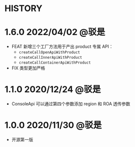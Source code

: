 HISTORY
===

# 1.6.0 2022/04/02 @驳是

* FEAT 新增三个工厂方法用于产出 product 专属 API：
    - `createCallOpenApiWithProduct`
    - `createCallInnerApiWithProduct`
    - `createCallContainerApiWithProduct` 
* FIX 类型更加严格

# 1.1.0 2020/12/24 @驳是

* ConsoleApi 可以通过第四个参数添加 region 和 ROA 透传参数

# 1.0.0 2020/11/30 @驳是

* 开源第一版

